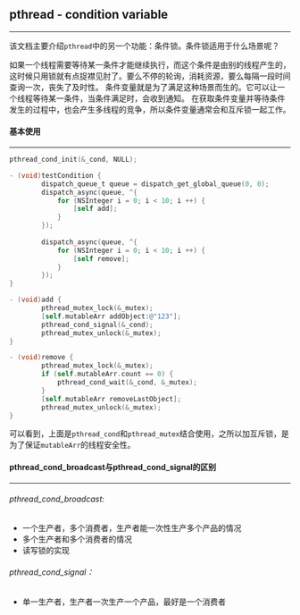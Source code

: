 ## pthread - condition variable

-------

该文档主要介绍`pthread`中的另一个功能：条件锁。条件锁适用于什么场景呢？

如果一个线程需要等待某一条件才能继续执行，而这个条件是由别的线程产生的，这时候只用锁就有点捉襟见肘了。要么不停的轮询，消耗资源，要么每隔一段时间查询一次，丧失了及时性。 条件变量就是为了满足这种场景而生的。它可以让一个线程等待某一条件，当条件满足时，会收到通知。 在获取条件变量并等待条件发生的过程中，也会产生多线程的竞争，所以条件变量通常会和互斥锁一起工作。



#### 基本使用

-----

```objective-c
pthread_cond_init(&_cond, NULL);

- (void)testCondition {
		dispatch_queue_t queue = dispatch_get_global_queue(0, 0);
		dispatch_async(queue, ^{
    		for (NSInteger i = 0; i < 10; i ++) {
        		[self add];
    		}
		});
  	
		dispatch_async(queue, ^{
    		for (NSInteger i = 0; i < 10; i ++) {
        		[self remove];
    		}
		});
}

- (void)add {
		pthread_mutex_lock(&_mutex);
		[self.mutableArr addObject:@"123"];
		pthread_cond_signal(&_cond);
		pthread_mutex_unlock(&_mutex);
}

- (void)remove {
		pthread_mutex_lock(&_mutex);
		if (self.mutableArr.count == 0) {
    		pthread_cond_wait(&_cond, &_mutex);
		}
		[self.mutableArr removeLastObject];
		pthread_mutex_unlock(&_mutex);
}
```

可以看到，上面是`pthread_cond`和`pthread_mutex`结合使用，之所以加互斥锁，是为了保证`mutableArr`的线程安全性。



#### pthread_cond_broadcast与pthread_cond_signal的区别

--------

###### pthread_cond_broadcast:

- 一个生产者，多个消费者，生产者能一次性生产多个产品的情况
- 多个生产者和多个消费者的情况
- 读写锁的实现



###### pthread_cond_signal：

- 单一生产者，生产者一次生产一个产品，最好是一个消费者

